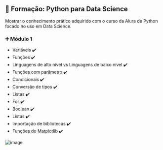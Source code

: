 ## :microscope: Formação: Python para Data Science 
Mostrar o conhecimento prático adquirido com o curso da Alura de Python focado no uso em Data Science.

### :heavy_plus_sign: Módulo 1
* Variáveis :heavy_check_mark:
* Funções :heavy_check_mark:
* Linguagens de alto nível vs Linguagens de baixo nível :heavy_check_mark:
* Funções com parâmetro :heavy_check_mark:
* Condicionais :heavy_check_mark:
* Conversão de tipos :heavy_check_mark:
* Listas :heavy_check_mark:
* For :heavy_check_mark:
* Boolean :heavy_check_mark:
* Listas :heavy_check_mark:
* Importação de bibliotecas :heavy_check_mark:
* Funções do Matplotlib :heavy_check_mark:

![image](https://user-images.githubusercontent.com/61653788/148432424-8940d140-84bc-4691-aaf3-b55d0a8d8a27.png)

